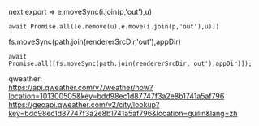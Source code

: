 next export =>
e.moveSync(i.join(p,'out'),u)

`await Promise.all([e.remove(u),e.move(i.join(p,'out'),u)])`

fs.moveSync(path.join(rendererSrcDir,'out'),appDir)

`await Promise.all([fs.moveSync(path.join(rendererSrcDir,'out'),appDir)]);`

qweather:  
https://api.qweather.com/v7/weather/now?location=101300505&key=bdd98ec1d87747f3a2e8b1741a5af796  
https://geoapi.qweather.com/v2/city/lookup?key=bdd98ec1d87747f3a2e8b1741a5af796&location=guilin&lang=zh  